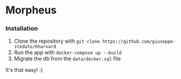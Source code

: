 # Morpheus
### Installation
1. Clone the repository with `git clone https://github.com/giuseppe-steduto/hharvard`
2. Run the app with `docker-compose up --build`
3. Migrate the db from the `data/docker.sql` file

It's that easy! :)